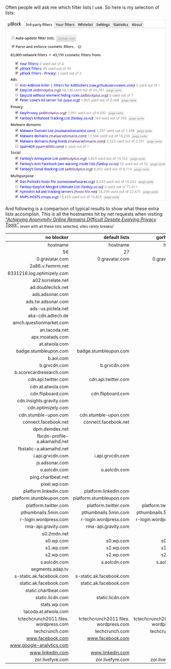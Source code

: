 Often people will ask me which filter lists I use. So here is my selection of lists:

![Filter lists](https://raw.githubusercontent.com/gorhill/uBlock/master/doc/img/wiki-hphosts.png)

And following is a comparison of typical results to show what these extra lists accomplish. This is all the hostnames hit by net requests when visiting [_"Achieving Anonymity Online Remains Difficult Despite Evolving Privacy Tools"_](http://techcrunch.com/2014/08/21/are-you-ever-truly-anonymous-online/) <sub>(even with all these lists selected, sites rarely breaks)</sub>:

| no blocker                           | default lists                        | gorhill's lists               |
| ------------------------------------:| ------------------------------------:| ------------------------------:|
| hostname                             | hostname                             | hostname                             |
| 56                                   | 27                                   | 11                                   |
| 0.gravatar.com                       | 0.gravatar.com                       | 0.gravatar.com                       |
| 2a86.v.fwmrm.net                     |                                      |                                      |
| 8331216.log.optimizely.com           |                                      |                                      |
| a02.korrelate.net                    |                                      |                                      |
| ad.doubleclick.net                   |                                      |                                      |
| ads.adsonar.com                      |                                      |                                      |
| ads.tw.adsonar.com                   |                                      |                                      |
| ads-us.pictela.net                   |                                      |                                      |
| aka-cdn.adtech.de                    |                                      |                                      |
| amch.questionmarket.com              |                                      |                                      |
| an.tacoda.net                        |                                      |                                      |
| apx.moatads.com                      |                                      |                                      |
| at.atwola.com                        |                                      |                                      |
| badge.stumbleupon.com                | badge.stumbleupon.com                |                                      |
| b.aol.com                            |                                      |                                      |
| b.grvcdn.com                         | b.grvcdn.com                         |                                      |
| b.scorecardresearch.com              |                                      |                                      |
| cdn.api.twitter.com                  | cdn.api.twitter.com                  |                                      |
| cdn.at.atwola.com                    |                                      |                                      |
| cdn.flipboard.com                    | cdn.flipboard.com                    |                                      |
| cdn.insights.gravity.com             |                                      |                                      |
| cdn.optimizely.com                   |                                      |                                      |
| cdn.stumble-upon.com                 | cdn.stumble-upon.com                 |                                      |
| connect.facebook.net                 | connect.facebook.net                 |                                      |
| dpm.demdex.net                       |                                      |                                      |
| fbcdn-profile-a.akamaihd.net         |                                      |                                      |
| fbstatic-a.akamaihd.net              |                                      |                                      |
| i.api.grvcdn.com                     | i.api.grvcdn.com                     |                                      |
| js.adsonar.com                       |                                      |                                      |
| o.aolcdn.com                         | o.aolcdn.com                         |                                      |
| ping.chartbeat.net                   |                                      |                                      |
| pixel.wp.com                         |                                      |                                      |
| platform.linkedin.com                | platform.linkedin.com                |                                      |
| platform.stumbleupon.com             | platform.stumbleupon.com             |                                      |
| platform.twitter.com                 | platform.twitter.com                 | platform.twitter.com                 |
| pthumbnails.5min.com                 | pthumbnails.5min.com                 | pthumbnails.5min.com                 |
| r-login.wordpress.com                | r-login.wordpress.com                | r-login.wordpress.com                |
| rma-api.gravity.com                  | rma-api.gravity.com                  |                                      |
| s0.2mdn.net                          |                                      |                                      |
| s0.wp.com                            | s0.wp.com                            | s0.wp.com                            |
| s1.wp.com                            | s1.wp.com                            | s1.wp.com                            |
| s2.wp.com                            | s2.wp.com                            | s2.wp.com                            |
| s.aolcdn.com                         | s.aolcdn.com                         | s.aolcdn.com                         |
| segments.adap.tv                     |                                      |                                      |
| s-static.ak.facebook.com             | s-static.ak.facebook.com             |                                      |
| static.ak.facebook.com               | static.ak.facebook.com               |                                      |
| static.chartbeat.com                 |                                      |                                      |
| static.licdn.com                     | static.licdn.com                     |                                      |
| stats.wp.com                         |                                      |                                      |
| tacoda.at.atwola.com                 |                                      |                                      |
| tctechcrunch2011.files.<br>wordpress.com | tctechcrunch2011.files.<br>wordpress.com | tctechcrunch2011.files.<br>wordpress.com |
| techcrunch.com                       | techcrunch.com                       | techcrunch.com                       |
| www.facebook.com                     | www.facebook.com                     |                                      |
| www.google-analytics.com             |                                      |                                      |
| www.linkedin.com                     | www.linkedin.com                     |                                      |
| zor.livefyre.com                     | zor.livefyre.com                     | zor.livefyre.com                     |
